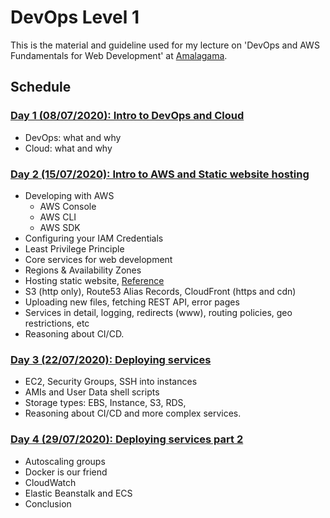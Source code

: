 # DevOps Level 1

This is the material and guideline used for my lecture on 'DevOps and AWS Fundamentals for Web Development' at [Amalagama](https://amalgama.co).

## Schedule

### [Day 1 (08/07/2020): Intro to DevOps and Cloud](./day1)

* DevOps: what and why
* Cloud: what and why

### [Day 2 (15/07/2020): Intro to AWS and Static website hosting](./day2)

* Developing with AWS
	* AWS Console
	* AWS CLI
	* AWS SDK
* Configuring your IAM Credentials
* Least Privilege Principle
* Core services for web development
* Regions & Availability Zones
* Hosting static website, [Reference](https://docs.aws.amazon.com/AmazonS3/latest/dev/website-hosting-custom-domain-walkthrough.html)
* S3 (http only), Route53 Alias Records, CloudFront (https and cdn)
* Uploading new files, fetching REST API, error pages
* Services in detail, logging, redirects (www), routing policies, geo restrictions, etc
* Reasoning about CI/CD.

### [Day 3 (22/07/2020): Deploying services](./day3)

* EC2, Security Groups, SSH into instances
* AMIs and User Data shell scripts
* Storage types: EBS, Instance, S3, RDS, 
* Reasoning about CI/CD and more complex services.

### [Day 4 (29/07/2020): Deploying services part 2](./day4)

* Autoscaling groups
* Docker is our friend
* CloudWatch
* Elastic Beanstalk and ECS
* Conclusion
